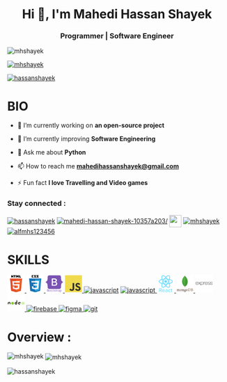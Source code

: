 <h1 align="center">Hi 👋, I'm Mahedi Hassan Shayek</h1>
<h3 align="center">Programmer | Software Engineer </h3>

<p align="left"> <img src="https://komarev.com/ghpvc/?username=mhshayek&label=Profile%20views&color=0e75b6&style=flat" alt="mhshayek" /> </p>

<p align="left"> <a href="https://github.com/ryo-ma/github-profile-trophy"><img src="https://github-profile-trophy.vercel.app/?username=hassanshayek" alt="mhshayek" /></a> </p>

<p align="left"> <a href="https://twitter.com/hassanshayek" target="blank"><img src="https://img.shields.io/twitter/follow/hassanshayek?logo=twitter&style=for-the-badge" alt="hassanshayek" /></a> </p>

<h1 align="left">BIO</h1>

- 🔭 I’m currently working on **an open-source project**

- 🌱 I’m currently improving **Software Engineering**

- 💬 Ask me about **Python**

- 📫 How to reach me **mahedihassanshayek@gmail.com**

- ⚡ Fun fact **I love Travelling and Video games**

<h3 align="left">Stay connected :</h3>
<p align="left">
<a href="https://twitter.com/HassanShayek" target="blank"><img align="center" src="https://github.com/gauravghongde/social-icons/blob/master/PNG/Black/Twitter_black.png?raw=true" alt="hassanshayek" width="28" height="28" /></a>
<a href="https://www.linkedin.com/in/mahedi-hassan-shayek-10357a203/" target="blank"><img align="center" src="https://github.com/gauravghongde/social-icons/blob/master/PNG/Black/LinkedIN_black.png?raw=true" alt="mahedi-hassan-shayek-10357a203/" width="28" height="28" /></a>
<a href="https://www.facebook.com/mahedihassan.shayek.3/" target="blank"><img align="center" src="https://github.com/gauravghongde/social-icons/blob/master/PNG/Black/Facebook_black.png?raw=true" width="28" height="28" /></a>
<a href="https://www.instagram.com/mhshayek/" target="blank"><img align="center" src="https://seeklogo.com/images/I/instagram-logo-A807AD378B-seeklogo.com.png" alt="mhshayek" width="28" height="28" /></a>
<a href="https://www.hackerrank.com/MHShayek" target="blank"><img align="center" src="https://upload.wikimedia.org/wikipedia/commons/thumb/d/dc/Font_Awesome_5_brands_hackerrank.svg/1200px-Font_Awesome_5_brands_hackerrank.svg.png" alt="alfmhs123456"  width="28" height="28" /></a>
</p>

<h1 align="left">SKILLS</h1>
<p align="left"> <a href="https://www.w3.org/html/" target="_blank"> <img src="https://raw.githubusercontent.com/devicons/devicon/master/icons/html5/html5-original-wordmark.svg" alt="html5" width="40" height="40"/> </a> <a href="https://www.w3schools.com/css/" target="_blank"> <img src="https://raw.githubusercontent.com/devicons/devicon/master/icons/css3/css3-original-wordmark.svg" alt="css3" width="40" height="40"/> </a><a href="https://getbootstrap.com" target="_blank"> <img src="https://raw.githubusercontent.com/devicons/devicon/master/icons/bootstrap/bootstrap-plain-wordmark.svg" alt="bootstrap" width="40" height="40"/> </a><a href="https://developer.mozilla.org/en-US/docs/Web/JavaScript" target="_blank"> <img src="https://raw.githubusercontent.com/devicons/devicon/master/icons/javascript/javascript-original.svg" alt="javascript" width="40" height="40"/> </a> <a href="https://www.python.org/" target="_blank"> <img src="https://cdn.worldvectorlogo.com/logos/python-5.svg" alt="javascript" width="40" height="40"/></a>
  <a href="https://flask.palletsprojects.com/en/2.0.x/" target="_blank"> <img src="https://www.vectorlogo.zone/logos/pocoo_flask/pocoo_flask-icon.svg" alt="javascript" width="40" height="40"/></a><a href="https://reactjs.org/" target="_blank"> <img src="https://raw.githubusercontent.com/devicons/devicon/master/icons/react/react-original-wordmark.svg" alt="react" width="40" height="40"/> </a><a href="https://www.mongodb.com/" target="_blank"> <img src="https://raw.githubusercontent.com/devicons/devicon/master/icons/mongodb/mongodb-original-wordmark.svg" alt="mongodb" width="40" height="40"/> </a><a href="https://expressjs.com" target="_blank"> <img src="https://raw.githubusercontent.com/devicons/devicon/master/icons/express/express-original-wordmark.svg" alt="express" width="40" height="40"/> </a><a href="https://nodejs.org" target="_blank"> <img src="https://raw.githubusercontent.com/devicons/devicon/master/icons/nodejs/nodejs-original-wordmark.svg" alt="nodejs" width="40" height="40"/> </a><a href="https://firebase.google.com/" target="_blank"> <img src="https://www.vectorlogo.zone/logos/firebase/firebase-icon.svg" alt="firebase" width="40" height="40"/> </a><a href="https://www.figma.com/" target="_blank"> <img src="https://www.vectorlogo.zone/logos/figma/figma-icon.svg" alt="figma" width="40" height="40"/> </a> <a href="https://git-scm.com/" target="_blank"> <img src="https://www.vectorlogo.zone/logos/git-scm/git-scm-icon.svg" alt="git" width="40" height="40"/> </a></p>

<h1 align="left">Overview :</h1>
<p><img align="left" src="https://github-readme-stats.vercel.app/api/top-langs?username=mhshayek&show_icons=true&locale=en&layout=compact" alt="mhshayek" /></p>

<p>&nbsp;<img align="center" src="https://github-readme-stats.vercel.app/api?username=mhshayek&show_icons=true&locale=en" alt="mhshayek" /></p>

<p><img align="center" src="https://github-readme-streak-stats.herokuapp.com/?user=hassanshayekk&" alt="hassanshayek" /></p>
